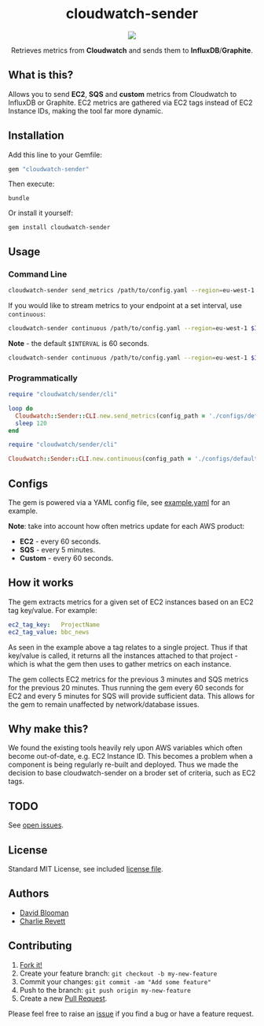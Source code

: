 <h1 align="center">cloudwatch-sender</h1>

<p align="center">
  <a href="https://rubygems.org/gems/cloudwatch-sender"><img src="https://img.shields.io/gem/v/cloudwatch-sender.svg?style=flat-square"></a>
</p>

<p align="center">
  Retrieves metrics from <b>Cloudwatch</b> and sends them to <b>InfluxDB</b>/<b>Graphite</b>.
</p>

## What is this?

Allows you to send **EC2**, **SQS** and **custom** metrics from Cloudwatch to InfluxDB or Graphite. EC2 metrics are gathered via EC2 tags instead of EC2 Instance IDs, making the tool far more dynamic.

## Installation

Add this line to your Gemfile:

```ruby
gem "cloudwatch-sender"
```

Then execute:

```
bundle
```

Or install it yourself:

```
gem install cloudwatch-sender
```

## Usage

### Command Line

```sh
cloudwatch-sender send_metrics /path/to/config.yaml --region=eu-west-1 --access-key-id=$AWS_ACCESS_KEY --secret-access-key= $AWS_SECRET_KEY
```

If you would like to stream metrics to your endpoint at a set interval, use `continuous`:

```sh
cloudwatch-sender continuous /path/to/config.yaml --region=eu-west-1 $INTERVAL --access-key-id=$AWS_ACCESS_KEY --secret-access-key= $AWS_SECRET_KEY
```

**Note** - the default `$INTERVAL` is 60 seconds.

```sh
cloudwatch-sender continuous /path/to/config.yaml --region=eu-west-1 $INTERVAL --provider=iam
```

### Programmatically

```ruby
require "cloudwatch/sender/cli"

loop do
  Cloudwatch::Sender::CLI.new.send_metrics(config_path = './configs/default.yml', { 'region' => 'eu-west-1', 'provider' => 'iam'})
  sleep 120
end
```

```ruby
require "cloudwatch/sender/cli"

Cloudwatch::Sender::CLI.new.continuous(config_path = './configs/default.yml', 60, { 'region' => 'eu-west-1', 'provider' => 'iam'})
```

## Configs

The gem is powered via a YAML config file, see [example.yaml](https://github.com/BBC-News/cloudwatch-sender/blob/master/configs/example.yaml) for an example.

**Note**: take into account how often metrics update for each AWS product:

- **EC2** - every 60 seconds.
- **SQS** - every 5 minutes.
- **Custom** - every 60 seconds.

## How it works

The gem extracts metrics for a given set of EC2 instances based on an EC2 tag key/value. For example:

```yaml
ec2_tag_key:   ProjectName
ec2_tag_value: bbc_news
```

As seen in the example above a tag relates to a single project. Thus if that key/value is called, it returns all the instances attached to that project - which is what the gem then uses to gather metrics on each instance.

The gem collects EC2 metrics for the previous 3 minutes and SQS metrics for the previous 20 minutes. Thus running the gem every 60 seconds for EC2 and every 5 minutes for SQS will provide sufficient data. This allows for the gem to remain unaffected by network/database issues.

## Why make this?

We found the existing tools heavily rely upon AWS variables which often become out-of-date, e.g. EC2 Instance ID. This becomes a problem when a component is being regularly re-built and deployed. Thus we made the decision to base cloudwatch-sender on a broder set of criteria, such as EC2 tags.

## TODO

See [open issues](https://github.com/BBC-News/cloudwatch-sender/issues?utf8=%E2%9C%93&q=is%3Aopen+is%3Aissue+label%3Ato-do).

## License

Standard MIT License, see included [license file](https://github.com/BBC-News/cloudwatch-sender/blob/master/LICENSE.txt).

## Authors

- [David Blooman](http://twitter.com/dblooman)
- [Charlie Revett](http://twitter.com/charlierevett)

## Contributing

1. [Fork it!](https://github.com/bbc-news/cloudwatch-sender/fork)
2. Create your feature branch: `git checkout -b my-new-feature`
3. Commit your changes: `git commit -am "Add some feature"`
4. Push to the branch: `git push origin my-new-feature`
5. Create a new [Pull Request](https://github.com/BBC-News/cloudwatch-sender/compare).

Please feel free to raise an [issue](https://github.com/BBC-News/cloudwatch-sender/issues/new) if you find a bug or have a feature request.
